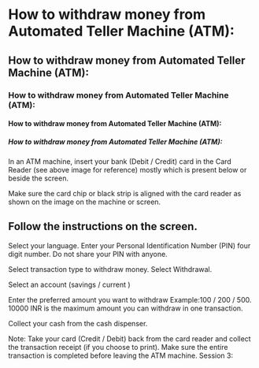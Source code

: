 # How to withdraw money from Automated Teller Machine (ATM):
## How to withdraw money from Automated Teller Machine (ATM):
### How to withdraw money from Automated Teller Machine (ATM):
#### How to withdraw money from Automated Teller Machine (ATM):
##### How to withdraw money from Automated Teller Machine (ATM):

In an ATM machine, insert your bank (Debit / Credit) card in the Card Reader (see above image for reference) mostly which is present below or beside the screen.

Make sure the card chip or black strip is aligned with the card reader as shown on the image on the machine or screen.
        
Follow the instructions on the screen.
------------------------------------------------------------------------------------------------------
Select your language.
Enter your Personal Identification Number (PIN) four digit number.
Do not share your PIN with anyone.

Select transaction type to withdraw money.
Select Withdrawal.

Select an account 
(savings / current )

Enter the preferred amount you want to withdraw 
Example:100 / 200 / 500.
10000 INR is the maximum amount you can withdraw in one transaction.

Collect your cash from the cash dispenser.

Note: Take your card (Credit / Debit) back from the card reader and collect the transaction receipt (if you choose to print). Make sure the entire transaction is completed before leaving the ATM machine.
Session 3: 
